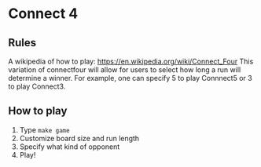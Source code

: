 # Connect 4 

## Rules 
A wikipedia of how to play: https://en.wikipedia.org/wiki/Connect_Four
This variation of connectfour will allow for users to select how long a run will determine a winner. For example, one can specify 5 to play Connnect5 or 3 to play Connect3. 

## How to play 
1. Type `make game`
2. Customize board size and run length
3. Specify what kind of opponent
4. Play!

